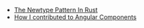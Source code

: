 - [The Newtype Pattern In Rust](https://www.worthe-it.co.za/blog/2020-10-31-newtype-pattern-in-rust.html)
- [How I contributed to Angular Components](https://blog.angular.io/how-i-contributed-to-angular-components-b3a8830ca268)
